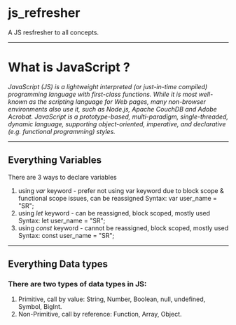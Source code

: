# js_refresher
A JS resfresher to all concepts.

---

# What is JavaScript ?
*JavaScript (JS) is a lightweight interpreted (or just-in-time compiled) programming language with first-class functions. While it is most well-known as the scripting language for Web pages, many non-browser environments also use it, such as Node.js, Apache CouchDB and Adobe Acrobat. JavaScript is a prototype-based, multi-paradigm, single-threaded, dynamic language, supporting object-oriented, imperative, and declarative (e.g. functional programming) styles.*

---

## Everything Variables
There are 3 ways to declare variables
1. using *var* keyword  - prefer not using var keyword due to block scope & functional scope issues, can be reassigned
    Syntax: var user_name = "SR";
2. using *let* keyword - can be reassigned, block scoped, mostly used
    Syntax: let user_name = "SR";
3. using *const* keyword - cannot be reassigned, block scoped, mostly used
    Syntax: const user_name = "SR";

---

## Everything Data types
### There are two types of data types in JS:
1. Primitive, call by value: String, Number, Boolean, null, undefined, Symbol, BigInt.
2. Non-Primitive, call by reference: Function, Array, Object.
